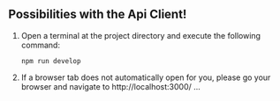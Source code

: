 ## Possibilities with the Api Client!

1. Open a terminal at the project directory and execute the following command:

   ```
   npm run develop
   ```

2. If a browser tab does not automatically open for you, please go your browser and navigate to http://localhost:3000/ ...